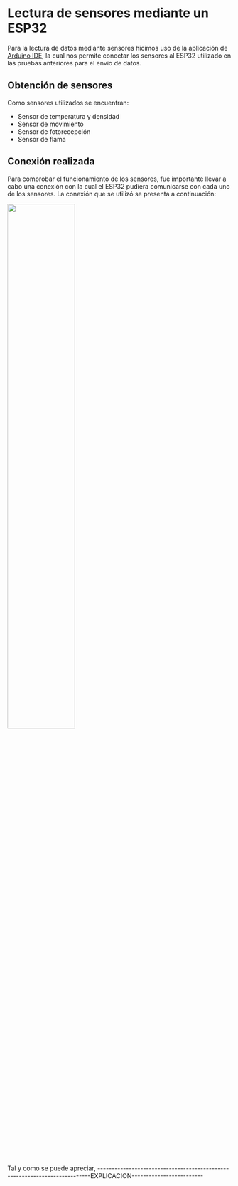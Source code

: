 
# Lectura de sensores mediante un ESP32

Para la lectura de datos mediante sensores hicimos uso de la aplicación de [Arduino IDE](https://www.arduino.cc/en/software/), la cual nos permite conectar los sensores al ESP32 utilizado en las pruebas anteriores para el envío de datos. 

## Obtención de sensores

Como sensores utilizados se encuentran:

- Sensor de temperatura y densidad
- Sensor de movimiento
- Sensor de fotorecepción
- Sensor de flama

## Conexión realizada

Para comprobar el funcionamiento de los sensores, fue importante llevar a cabo una conexión con la cual el ESP32 pudiera comunicarse con cada uno de los sensores. La conexión que se utilizó se presenta a continuación:

[<img src="https://javier.rodriguez.org.mx/itesm/2014/tecnologico-de-monterrey-blue.png" width=55% height=55%>](https://tec.mx/es)


Tal y como se puede apreciar, ---------------------------------------------------------------------------EXPLICACION-------------------------
